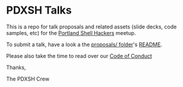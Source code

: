 # PDXSH Talks

This is a repo for talk proposals and related assets (slide decks, code samples, etc) for the [Portland Shell Hackers](http://www.meetup.com/pdx-sh/) meetup.

To submit a talk, have a look a the [proposals/ folder](https://github.com/pdxsh/talks/blob/master/proposals)'s [README](https://github.com/pdxsh/talks/blob/master/proposals/README.md).

Please also take the time to read over our [Code of Conduct](https://github.com/pdxsh/talks/blob/master/code-of-conduct.md)

Thanks, 

The PDXSH Crew
